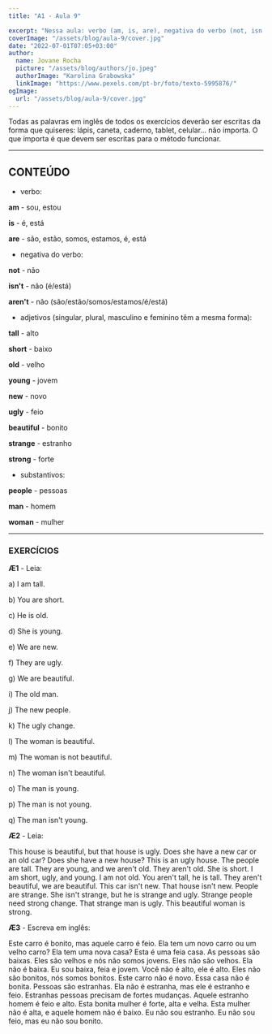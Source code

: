 ```yaml
---
title: "A1 - Aula 9"

excerpt: "Nessa aula: verbo (am, is, are), negativa do verbo (not, isn't, aren't), adjetivos (tall, short, old, young, new, ugly, beautiful, strange), substantivos (people, man, woman)."
coverImage: "/assets/blog/aula-9/cover.jpg"
date: "2022-07-01T07:05+03:00"
author:
  name: Jovane Rocha
  picture: "/assets/blog/authors/jo.jpeg"
  authorImage: "Karolina Grabowska"
  linkImage: "https://www.pexels.com/pt-br/foto/texto-5995876/"
ogImage:
  url: "/assets/blog/aula-9/cover.jpg"
---
```


Todas as palavras em inglês de todos os exercícios deverão ser escritas da forma que quiseres:
lápis, caneta, caderno, tablet, celular... não importa. O que importa é
que devem ser escritas para o método funcionar.

---

## CONTEÚDO

- verbo:

**am** - sou, estou

**is** - é, está

**are** - são, estão, somos, estamos, é, está

- negativa do verbo:

**not** - não

**isn't** - não (é/está)

**aren't** - não (são/estão/somos/estamos/é/está)

- adjetivos (singular, plural, masculino e feminino têm a mesma forma):

**tall** - alto

**short** - baixo

**old** - velho

**young** - jovem

**new** - novo

**ugly** - feio

**beautiful** - bonito

**strange** - estranho

**strong** - forte

- substantivos:

**people** - pessoas

**man** - homem

**woman** - mulher

---

### EXERCÍCIOS

**Æ1** - Leia:

a) I am tall.

b) You are short.

c) He is old.

d) She is young.

e) We are new.

f) They are ugly.

g) We are beautiful.

i) The old man.

j) The new people.

k) The ugly change.

l) The woman is beautiful.

m) The woman is not beautiful.

n) The woman isn't beautiful.

o) The man is young.

p) The man is not young.

q) The man isn't young.

**Æ2** - Leia:

This house is beautiful, but that house is ugly.
Does she have a new car or an old car? Does she have a new house? This
is an ugly house. The people are tall. They are young, and we aren't old.
They aren't old. She is short. I am short, ugly, and young. I am not
old. You
aren't tall, he is tall. They aren't beautiful, we are beautiful. This car
isn't new. That house isn't new. People are strange. She isn't strange,
but he is strange and ugly. Strange people need strong change. That strange
man is ugly. This beautiful woman is strong.

**Æ3** - Escreva em inglês:

Este carro é bonito, mas aquele carro é feio. Ela tem um novo carro ou um velho carro? Ela tem uma nova casa? Esta é uma feia casa. As pessoas são baixas. Eles são velhos e nós não somos jovens. Eles não são velhos. Ela não é baixa. Eu sou baixa, feia e jovem. Você não é alto, ele é alto. Eles não são bonitos, nós somos bonitos. Este carro não é novo. Essa casa não é bonita. Pessoas são estranhas. Ela não é estranha, mas ele é estranho e feio. Estranhas pessoas precisam de fortes mudanças. Aquele estranho homem é feio e alto. Esta bonita mulher é forte, alta e velha. Esta mulher não é alta, e aquele homem não é baixo. Eu não sou estranho. Eu não sou feio, mas eu não sou bonito.
